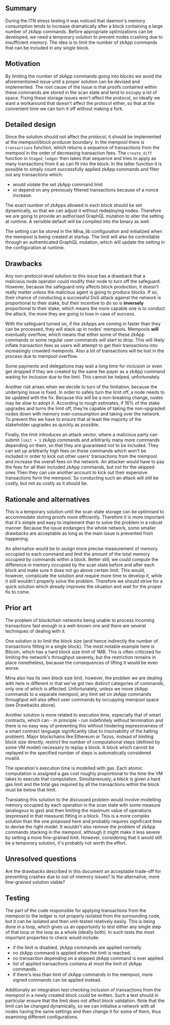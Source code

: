 ## Summary

During the ITN stress testing it was noticed that daemon's memory
consumption tends to increase dramatically after a block containing a
large number of zkApp commands. Before appropriate optimizations can
be developed, we need a temporary solution to prevent nodes crashing
due to insufficient memory. The idea is to limit the number of zkApp
commands that can be included in any single block.

## Motivation

By limiting the number of zkApp commands going into blocks we avoid
the aforementioned issue until a proper solution can be devised and
implemented. The root cause of the issue is that proofs contained
within these commands are stored in the scan state and tend to occupy
a lot of space. Fixing these storage issues won't affect the
protocol, so ideally we want a workaround that doesn't affect the
protocol either, so that at the convenient time we can turn it off
without making a fork.

## Detailed design

Since the solution should not affect the protocol, it should be
implemented at the mempool/block producer boundary. In the mempool
there is `transactions` function, which returns a sequence of
transactions from the mempool in the order of decreasing transaction
fees. The `create_diff` function in `Staged_ledger` then takes that
sequence and tries to apply as many transactions from it as can fit
into the block. In the latter function it is possible to simply
count successfully applied zkApp commands and filter out any
transactions which:
- would violate the set zkApp command limit
- or depend on any previously filtered transactions because of
  a nonce increase.

The exact number of zkApps allowed in each block should be set
dynamically, so that we can adjust it without redeploying nodes.
Therefore we are going to provide an authorised GraphQL mutation
to alter the setting at runtime. A sensible default will be compiled
into the binary as well.

The setting can be stored in the Mina_lib configuration and
initialized when the mempool is being created at startup.
The limit will also be controllable through an authenticated GraphQL
mutation, which will update the setting in the configuration at
runtime.

## Drawbacks

Any non-protocol-level solution to this issue has a drawback that a
malicious node operator could modify their node to turn off the
safeguard. However, because the safeguard only affects block
production, it doesn't really matter unless the malicious agent is
going to produce blocks. If so, their chance of conducting a
successful DoS attack against the network is proportional to their
stake, but their incentive to do so is **inversely** proportional
to their stake, which means the more capable one is to conduct the
attack, the more they are going to lose in case of success.

With the safeguard turned on, if the zkApps are coming in faster than
they can be processed, they will stack up in nodes' mempools.
Mempools **will** eventually overflow, which means that either some of
these zkApp commands or some regular user commands will start to
drop. This will likely inflate transaction fees as users will attempt
to get their transactions into increasingly crowded mempools. Also a
lot of transactions will be lost in the process due to mempool
overflow.

Some payments and delegations may wait a long time for inclusion or
even get dropped if they are created by the same fee payer as a
zkApp command waiting for inclusion due to the limit. This cannot
be helped, unfortunately.

Another risk arises when we decide to turn of the limitation, because
the underlying issue is fixed. In order to safely turn the limit
off, a node needs to be updated with the fix. Because this will be
a non-breaking change, nodes may be slow to adopt it. According to
rough estimates, if 16% of the stake upgrades and turns the limit
off, they're capable of taking the non-upgraded nodes down with
memory over-consumption and taking over the network. To prevent this
we have to ensure that at least the majority of the stakeholder
upgrades as quickly as possible.

Finally, the limit introduces an attack vector, where a malicious
party can submit `limit + 1` zkApp commands and arbitrarily many more
commands depending on them, so that they are guaranteed not to be
included. They can set up arbitrarily high fees on these commands
which won't be included in order to kick out other users' transactions
from the mempool and increase the overall fees on the network. An
attacker would have to pay the fees for all their included zkApp
commands, but not for the skipped ones Then they can use another
account to kick out their expensive transactions form the mempool. So
conducting such an attack will still be costly, but not as costly as
it should be.

## Rationale and alternatives

This is a temporary solution until the scan state storage can be
optimised to accommodate storing proofs more efficiently. Therefore
it is more important that it's simple and easy to implement than
to solve the problem in a robust manner. Because the issue endangers
the whole network, some smaller drawbacks are acceptable as long as
the main issue is prevented from happening.

An alternative would be to assign more precise measurement of memory
occupied to each command and limit the amount of the total memory
occupied by commands within a block. Better still, we could compute
the difference in memory occupied by the scan state before and after
each block and make sure it does not go above certain limit.  This
would, however, complicate the solution and require more time to
develop it, while it still wouldn't properly solve the problem.
Therefore we should strive for a quick solution which already improves
the situation and wait for the proper fix to come.

## Prior art

The problem of blockchain networks being unable to process incoming
transactions fast enough is a well-known one and there are several
techniques of dealing with it.

One solution is to limit the block size (and hence indirectly the
number of transactions fitting in a single block). The most notable
example here is Bitcoin, which has a hard block size limit of 1MB.
This is often criticized for limiting the network's throughput
severely, but the restriction remains in place nonetheless, because
the consequences of lifting it would be even worse.

Mina also has its own block size limit, however, the problem we are
dealing with here is different in that we've got two distinct
categories of commands, only one of which is affected. Unfortunately,
unless we move zkApp commands to a separate mempool, any limit set on
zkApp commands throughput will also affect user commands by occupying
mempool space (see Drawbacks above).

Another solution is more related to execution time, especially that of
smart contracts, which can - in principle - run indefinitely without
termination and there is no easy way of preventing this without
hindering expressiveness of a smart contract language significantly
(due to insolvability of the halting problem). Major blockchains like
Ethereum or Tezos, instead of limiting block size directly, restrict
the number of computational steps (defined by some VM model) necessary
to replay a block. A block which cannot be replayed in the specified
number of steps is automatically considered invalid.

The operation's execution time is modelled with gas. Each atomic
computation is assigned a gas cost roughly proportional to the time
the VM takes to execute that computation. Simultaneously, a block
is given a hard gas limit and the total gas required by all the
transactions within the block must be below that limit.

Translating this solution to the discussed problem would involve
modelling memory occupied by each operation in the scan state with
some measure (analogous to gas) and then limiting the maximum value
of operations (expressed in that measure) fitting in a block. This
is a more complex solution than the one proposed here and probably
requires significant time to devise the right model. It wouldn't
also remove the problem of zkApp commands stacking in the mempool,
although it might make it less severe by setting a more fine-grained
limit. However, considering that it would still be a temporary
solution, it's probably not worth the effort.

## Unresolved questions

Are the drawbacks described in this document an acceptable trade-off
for preventing crashes due to out-of-memory issues? Is the
alternative, more fine-grained solution viable?

## Testing

The part of the code responsible for applying transactions from the
mempool to the ledger is not properly isolated from the surrounding
code, but it can be isolated and then unit-tested relatively easily.
This is being done in a loop, which gives us an opportunity to test
either any single step of that loop or the loop as a whole (ideally
both). In such tests the most important properties to check would
include:
- if the limit is disabled, zkApp commands are applied normally.
- no zkApp command is applied when the limit is reached.
- no transaction depending on a skipped zkApp command is ever applied.
- list of applied transactions contains at most the limit of zkApp
  commands.
- if there's less than limit of zkApp commands in the mempool, more
  signed commands can be applied instead.
  
Additionally an integration test checking inclusion of transactions
from the mempool in a newly created block could be written. Such a
test should in particular ensure that the limit does not affect block
validation. Note that the limit can be changed dynamically, so we
can initialise a network with all nodes having the same settings and
then change it for some of them, thus examining different
configurations.
